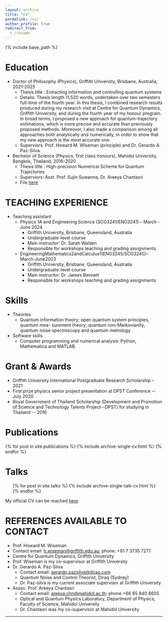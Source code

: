 ```yaml
---
layout: archive
title: "CV"
permalink: /cv/
author_profile: true
redirect_from:
  - /resume
---
```


{% include base_path %}

Education
======
* Doctor of Philosophy (Physics), Griffith Univeristy, Brisbane, Australia, 2021-2025
  * Thesis title : Extracting information and controlling quantum systems
  * Details: Thesis length 11,520 words, undertaken over two semesters full-time of the fourth year. In this thesis, I combined research results produced during my research visit at Centre for Quantum Dynamics, Griffith University, and during the fourth year of my honour program. In broad terms, I proposed a new approach for quantum-trajectory estimations, which is more precise and accurate than previously proposed methods. Moreover, I also made a comparison among all approaches both analytically and numerically, in order to show that my new approach is the most accurate one.
  * Superviors:  Prof. Howard M. Wiseman (principle) and Dr. Gerardo A. Paz-Silva.
* Bechelor of Science (Physics, first class honours), Mahidol University, Bangkok, Thailand, 2016-2020
  * Thesis title : High-precision Numerical Scheme for Quantum Trajectories
  * Superviors:  Asst. Prof. Sujin Suwanna, Dr. Areeya Chantasri
  * File [here](https://drive.google.com/file/d/1g1kaBhbjXxyn6--twQW79DSxS9Uaze9z/view?usp=drive_link)

TEACHING EXPERIENCE
======
* Teaching assistant 
  * Physics 1A and Engineering Science (SCG3241/ENG3241) – March - June 2024
    * Griffith University, Brisbane, Queensland, Australia
    * Undergraduate-level course
    * Main instructor: Dr. Sarah Walden
    * Responsible for workshops teaching and grading assignments
  * EngineeringMathematics2andCalculus1(ENG3245/SCG3245)–March-June2023
    * Griffith University, Brisbane, Queensland, Australia
    * Undergraduate-level course
    * Main instructor: Dr. James Bennett
    * Responsible for workshops teaching and grading assignments

  
Skills
======
* Theories
  * Quantum information theory; open quantum system principles, quantum mea- surement theory; quantum non-Markovianity, quantum noise spectroscopy and quantum metrology
* Software skills
  * Computer programming and numerical analysis: Python, Mathematica and MATLAB.

Grant & Awards
======
* Griffith University International Postgraduate Research Scholarship – 2021
* First prize physics senior project presentation at DPST Conference -- July 2020
* Royal Government of Thailand Scholarship (Development and Promotion of Science and Technology Talents Project--DPST) for studying in Thailand -- 2016

Publications
======
{% for post in site.publications %} {% include archive-single-cv.html %} {% endfor %}
  
Talks
======
  <ul>{% for post in site.talks %}
    {% include archive-single-talk-cv.html %}
  {% endfor %}</ul>
  
 My official CV can be reached [here](https://drive.google.com/file/d/102ZFRjh5OmXfI2OsuvJoII9yzP7Tiy_3/view?usp=drive_link)

 REFERENCES AVAILABLE TO CONTACT
 ======
 * Prof. Howard M. Wiseman
  * Contact email: h.wiseman@griffith.edu.au; phone: +61 7 3735 7271
  * Centre for Quantum Dynamics, Griffith University
  * Prof. Wiseman is my co-supervisor at Griffith University
* Dr. Gerardo A. Paz-Silva
  * Contact email: gerardo.pazsilva@diraq.com
  * Quantum Noise and Control Theorist, Diraq (Sydney)
  * Dr. Paz-silva is my current associate supervisor at Griffith University
* Assoc. Prof. Areeya Chantasri
  * Contact email: areeya.chn@mahidol.ac.th: phone +66 85 840 8605
  * Optical and Quantum Physics Laboratory, Department of Physics, Faculty of Science, Mahidol University
  * Dr. Chantasri was my co-supervisor at Mahidol University
 -----
